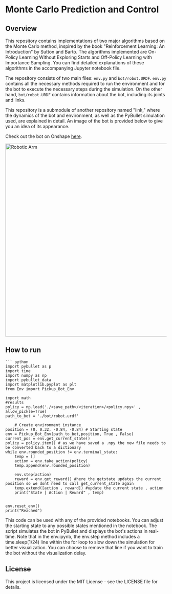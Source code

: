 # Monte Carlo Prediction and Control 

## Overview
This repository contains implementations of two major algorithms based on the Monte Carlo method, inspired by the book "Reinforcement Learning: An Introduction" by Sutton and Barto. The algorithms implemented are On-Policy Learning Without Exploring Starts and Off-Policy Learning with Importance Sampling. You can find detailed explanations of these algorithms in the accompanying Jupyter notebook file.

The repository consists of two main files: `env.py` and `bot/robot.URDF`. `env.py` contains all the necessary methods required to run the environment and for the bot to execute the necessary steps during the simulation. On the other hand, `bot/robot.URDF` contains information about the bot, including its joints and links.

This repository is a submodule of another repository named "link," where the dynamics of the bot and environment, as well as the PyBullet simulation used, are explained in detail. An image of the bot is provided below to give you an idea of its appearance.

Check out the bot on Onshape [here](https://cad.onshape.com/documents/04a8f06c4e82eef0aab52342/w/e26ea93d189b4fb4644d2868/e/ce0ae9d693e713171509edc4?renderMode=0&leftPanel=false&uiState=65b6963083efbe35d664705e).

<img src="https://github.com/TheUndercover01/TabularRL-Robotics/blob/main/image_bot.png?raw=true" alt="Robotic Arm" width="575" height="600">

## How to run

    ``` python
    import pybullet as p
    import time
    import numpy as np
    import pybullet_data 
    import matplotlib.pyplot as plt
    from Env import Pickup_Bot_Env
    
    import math
    #results 
    policy = np.load('./<save_path>/<iteration>/<policy.npy>' , allow_pickle=True)
    path_to_bot = './bot/robot.urdf'
    
        # Create environment instance
    position = (0, 0.32, -0.84, -0.84) # Starting state
    env = Pickup_Bot_Env(path_to_bot,position, True , False)
    current_pos = env.get_current_state()
    policy = policy.item() # as we have saved a .npy the new file needs to be converted back to a dictionary
    while env.rounded_position != env.terminal_state:
        temp = []
        action = env.take_action(policy)
        temp.append(env.rounded_position)
        
        env.step(action)
        reward = env.get_reward() #here the getstate updates the current position so we dont need to call get_current_state again
        temp.extend([action , reward]) #update the current state , action
        print("State | Action | Reward" , temp)
    
    
    env.reset_env()
    print("Reached")

This code can be used with any of the provided notebooks. You can adjust the starting state to any possible states mentioned in the notebook. The script simulates the bot in PyBullet and displays the bot's actions in real-time. Note that in the env.ipynb, the env.step method includes a time.sleep(1/24) line within the for loop to slow down the simulation for better visualization. You can choose to remove that line if you want to train the bot without the visualization delay.

## License

This project is licensed under the MIT License - see the LICENSE file for details.
